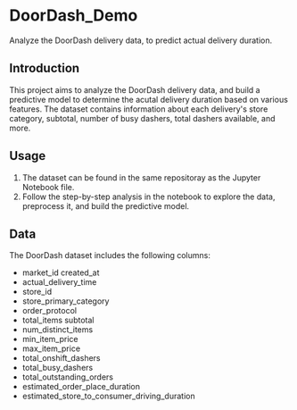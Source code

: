# DoorDash_Demo
Analyze the DoorDash delivery data, to predict actual delivery duration.

## Introduction
This project aims to analyze the DoorDash delivery data, and build a predictive model to determine the acutal delivery duration based on various features.
The dataset contains information about each delivery's store category, subtotal, number of busy dashers, total dashers available, and more.

## Usage
1. The dataset can be found in the same repositoray as the Jupyter Notebook file.
2. Follow the step-by-step analysis in the notebook to explore the data, preprocess it, and build the predictive model.

## Data
The DoorDash dataset includes the following columns:
- market_id	created_at
- actual_delivery_time
- store_id
- store_primary_category
- order_protocol
- total_items	subtotal
- num_distinct_items
- min_item_price
- max_item_price
- total_onshift_dashers
- total_busy_dashers
- total_outstanding_orders
- estimated_order_place_duration
- estimated_store_to_consumer_driving_duration
